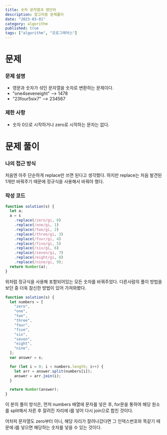 ```yaml
---
title: 숫자 문자열과 영단어
description: 알고리즘 문제풀이
date: "2023-03-01"
category: algorithm
published: true
tags: ["algorithm", "프로그래머스"]
---
```


# 문제

### 문제 설명

- 영문과 숫자가 섞인 문자열을 숫자로 변환하는 문제이다.
- "one4seveneight" --> 1478
- "23four5six7" --> 234567

### 제한 사항

- 숫자 0으로 시작하거나 zero로 시작하는 문자는 없다.

# 문제 풀이

### 나의 접근 방식

처음엔 아주 단순하게 replace만 쓰면 된다고 생각했다. 하지만 replace는 처음 발견된 1개만 바꿔주기 때문에 정규식을 사용해서 바꿔야 했다.

### 작성 코드

```javascript
function solution(s) {
  let a;
  a = s
    .replace(/zero/gi, 0)
    .replace(/one/gi, 1)
    .replace(/two/gi, 2)
    .replace(/three/gi, 3)
    .replace(/four/gi, 4)
    .replace(/five/gi, 5)
    .replace(/six/gi, 6)
    .replace(/seven/gi, 7)
    .replace(/eight/gi, 8)
    .replace(/nine/gi, 9);
  return Number(a);
}
```

위처럼 정규식을 사용해 포함되어있는 모든 숫자를 바꿔주었다. 다른사람의 풀이 방법을 보던 중 더욱 참신한 방법이 있어 가져와봤다.

```javascript
function solution(s) {
  let numbers = [
    "zero",
    "one",
    "two",
    "three",
    "four",
    "five",
    "six",
    "seven",
    "eight",
    "nine",
  ];
  var answer = s;

  for (let i = 0; i < numbers.length; i++) {
    let arr = answer.split(numbers[i]);
    answer = arr.join(i);
  }

  return Number(answer);
}
```

이 분의 풀이 방식은, 먼저 numbers 배열에 문자를 넣은 후, for문을 통하여 해당 원소를 split해서 자른 후 잘려진 자리에 i를 넣어 다시 join으로 합친 것이다. </br>

어차피 문자열도 zero부터 이니, 해당 자리가 잘려나갔다면 그 인덱스번호와 똑같기 때문에 i를 넣으면 해당하는 숫자를 넣을 수 있는 것이다.
